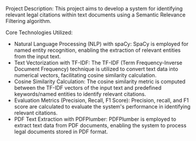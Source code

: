Project Description: This project aims to develop a system for identifying relevant legal citations within text documents using a Semantic Relevance Filtering algorithm.

Core Technologies Utilized:
-	Natural Language Processing (NLP) with spaCy: SpaCy is employed for named entity recognition, enabling the extraction of relevant entities from the input text.
-	Text Vectorization with TF-IDF: The TF-IDF (Term Frequency-Inverse Document Frequency) technique is utilized to convert text data into numerical vectors, facilitating cosine similarity calculation.
-	Cosine Similarity Calculation: The cosine similarity metric is computed between the TF-IDF vectors of the input text and predefined keywords/named entities to identify relevant citations.
-	Evaluation Metrics (Precision, Recall, F1 Score): Precision, recall, and F1 score are calculated to evaluate the system's performance in identifying relevant citations.
-	PDF Text Extraction with PDFPlumber: PDFPlumber is employed to extract text data from PDF documents, enabling the system to process legal documents stored in PDF format.
